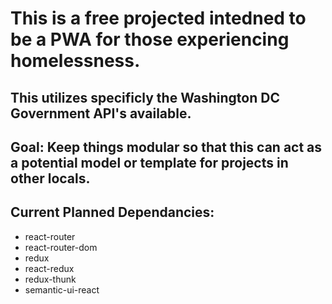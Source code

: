 # This is a free projected intedned to be a PWA for those experiencing homelessness.
## This utilizes specificly the Washington DC Government API's available. 

## Goal: Keep things modular so that this can act as a potential model or template for projects in other locals. 

## Current Planned Dependancies: 

* react-router
* react-router-dom
* redux
* react-redux
* redux-thunk
* semantic-ui-react
